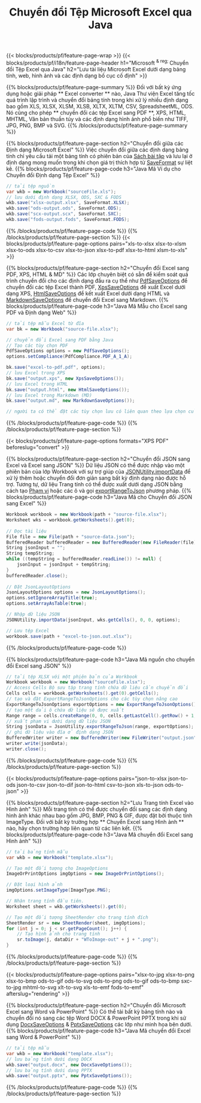 ﻿---
title: Chuyển đổi Tệp Microsoft Excel qua Java 
url: /vi/java/conversion/
description: Chuyển đổi Excel XLS, XLSX, ODS, CSV sang PDF, XPS, HTML, JPEG, HTML và nhiều định dạng phổ biến khác chỉ với vài dòng mã Java.
---
{{< blocks/products/pf/feature-page-wrap >}}
{{< blocks/products/pf/i18n/feature-page-header h1="Microsoft <sup> & reg; </sup> Chuyển đổi Tệp Excel qua Java" h2="Lưu tài liệu Microsoft Excel dưới dạng bảng tính, web, hình ảnh và các định dạng bố cục cố định" >}}

{{% blocks/products/pf/feature-page-summary %}}
Đối với bất kỳ ứng dụng hoặc giải pháp ** Excel converter ** nào, Java Thư viện Excel tăng tốc quá trình lập trình và chuyển đổi bảng tính trong khi xử lý nhiều định dạng bao gồm XLS, XLSX, XLSM, XLSB, XLTX, XLTM, CSV, SpreadsheetML, ODS. Nó cũng cho phép ** chuyển đổi các tệp Excel sang PDF **, XPS, HTML, MHTML, Văn bản thuần túy và các định dạng hình ảnh phổ biến như TIFF, JPG, PNG, BMP và SVG.
{{% /blocks/products/pf/feature-page-summary %}}

{{% blocks/products/pf/feature-page-section h2="Chuyển đổi giữa các Định dạng Microsoft Excel" %}}
Việc chuyển đổi giữa các định dạng bảng tính chỉ yêu cầu tải một bảng tính có phiên bản của [Sách bài tập](https://reference.aspose.com/cells/java/com.aspose.cells/Workbook) và lưu lại ở định dạng mong muốn trong khi chọn giá trị thích hợp từ [SaveFormat](https://reference.aspose.com/cells/java/com.aspose.cells/SaveFormat) sự liệt kê.
{{% blocks/products/pf/feature-page-code h3="Java Mã Ví dụ cho Chuyển đổi Định dạng Tệp Excel" %}}

```cs
// tải tệp nguồn
var wkb = new Workbook("sourceFile.xls");
// lưu dưới định dạng XLSX, ODS, SXC & FODS
wkb.save("xlsx-output.xlsx", SaveFormat.XLSX);
wkb.save("ods-output.ods", SaveFormat.ODS);
wkb.save("scx-output.scx", SaveFormat.SXC);
wkb.save("fods-output.fods", SaveFormat.FODS);

```
{{% /blocks/products/pf/feature-page-code %}}
{{% /blocks/products/pf/feature-page-section %}}
{{< blocks/products/pf/feature-page-options pairs="xls-to-xlsx xlsx-to-xlsm xlsx-to-ods xlsx-to-csv xlsx-to-json xlsx-to-pdf xlsx-to-html xlsm-to-xls" >}}


{{% blocks/products/pf/feature-page-section h2="Chuyển đổi Excel sang PDF, XPS, HTML & MD" %}}
Các lớp chuyên biệt có sẵn để kiểm soát quá trình chuyển đổi cho các định dạng đầu ra cụ thể như [PdfSaveOptions](https://reference.aspose.com/cells/java/com.aspose.cells/PdfSaveOptions) để chuyển đổi các tệp Excel thành PDF, [XpsSaveOptions](https://reference.aspose.com/cells/java/com.aspose.cells/XpsSaveOptions) để xuất Excel dưới dạng XPS, [HtmlSaveOptions](https://reference.aspose.com/cells/java/com.aspose.cells/HtmlSaveOptions) để kết xuất Excel dưới dạng HTML và [MarkdownSaveOptions](https://reference.aspose.com/cells/java/com.aspose.cells/MarkdownSaveOptions) để chuyển đổi Excel sang Markdown. 
{{% blocks/products/pf/feature-page-code h3="Java Mã Mẫu cho Excel sang PDF và Định dạng Web" %}}

```cs
// tải tệp mẫu Excel từ đĩa
var bk = new Workbook("source-file.xlsx");

// chuyển đổi Excel sang PDF bằng Java
// Tạo các tùy chọn PDF
PdfSaveOptions options = new PdfSaveOptions();
options.setCompliance(PdfCompliance.PDF_A_1_A);

bk.save("excel-to-pdf.pdf", options);
// lưu Excel trong XPS
bk.save("output.xps", new XpsSaveOptions());
// lưu Excel trong HTML
bk.save("output.html", new HtmlSaveOptions());
// lưu Excel trong Markdown (MD)
bk.save("output.md", new MarkdownSaveOptions());

// người ta có thể đặt các tùy chọn lưu có liên quan theo lựa chọn của mình trước khi lưu vào định dạng phù hợp

```
{{% /blocks/products/pf/feature-page-code %}}
{{% /blocks/products/pf/feature-page-section %}}

{{< blocks/products/pf/feature-page-options formats="XPS PDF" beforeslug="convert" >}}

{{% blocks/products/pf/feature-page-section h2="Chuyển đổi JSON sang Excel và Excel sang JSON" %}}
Dữ liệu JSON có thể được nhập vào một phiên bản của lớp Workbook với sự trợ giúp của [JSONUtility.importData](https://reference.aspose.com/cells/java/com.aspose.cells/jsonutility#importData) để xử lý thêm hoặc chuyển đổi đơn giản sang bất kỳ định dạng nào được hỗ trợ. Tương tự, dữ liệu Trang tính có thể được xuất dưới dạng JSON bằng cách tạo [Phạm vi](https://reference.aspose.com/cells/java/com.aspose.cells/range) hoặc các ô và gọi [exportRangeToJson](https://reference.aspose.com/cells/java/com.aspose.cells/jsonutility) phương pháp.
{{% blocks/products/pf/feature-page-code h3="Java Mã cho Chuyển đổi JSON sang Excel" %}}
```cs
Workbook workbook = new Workbook(path + "source-file.xlsx");
Worksheet wks = workbook.getWorksheets().get(0);
		
// Đọc tài liệu
File file = new File(path + "source-data.json");
BufferedReader bufferedReader = new BufferedReader(new FileReader(file));
String jsonInput = "";
String tempString;
while ((tempString = bufferedReader.readLine()) != null) {
	jsonInput = jsonInput + tempString; 
}
bufferedReader.close();
							
// Đặt JsonLayoutOptions
JsonLayoutOptions options = new JsonLayoutOptions();
options.setIgnoreArrayTitle(true);
options.setArrayAsTable(true);

// Nhập dữ liệu JSON
JSONUtility.importData(jsonInput, wks.getCells(), 0, 0, options);

// Lưu tệp Excel
workbook.save(path + "excel-to-json.out.xlsx");

```
{{% /blocks/products/pf/feature-page-code %}}

{{% blocks/products/pf/feature-page-code h3="Java Mã nguồn cho chuyển đổi Excel sang JSON" %}}
```cs
// tải tệp XLSX với một phiên bản của Workbook
Workbook workbook = new Workbook("sourceFile.xlsx");
// Access Cells Bộ sưu tập trang tính chứa dữ liệu cần chuyển đổi
Cells cells = workbook.getWorksheets().get(0).getCells();
// tạo và đặt ExportRangeToJsonOptions cho các tùy chọn nâng cao
ExportRangeToJsonOptions exportOptions = new ExportRangeToJsonOptions();
// tạo một dải ô chứa dữ liệu sẽ được xuất
Range range = cells.createRange(0, 0, cells.getLastCell().getRow() + 1, cells.getLastCell().getColumn() + 1);
// xuất phạm vi dưới dạng dữ liệu JSON
String jsonData = JsonUtility.exportRangeToJson(range, exportOptions);
// ghi dữ liệu vào đĩa ở định dạng JSON
BufferedWriter writer = new BufferedWriter(new FileWriter("output.json"));
writer.write(jsonData);
writer.close();    

```
{{% /blocks/products/pf/feature-page-code %}}
{{% /blocks/products/pf/feature-page-section %}}

{{< blocks/products/pf/feature-page-options pairs="json-to-xlsx json-to-ods json-to-csv json-to-dif json-to-html csv-to-json xls-to-json ods-to-json" >}}

{{% blocks/products/pf/feature-page-section h2="Lưu Trang tính Excel vào Hình ảnh" %}}
Mỗi trang tính có thể được chuyển đổi sang các định dạng hình ảnh khác nhau bao gồm JPG, BMP, PNG & GIF, được đặt bởi thuộc tính ImageType. Đối với bất kỳ trường hợp ** Chuyển Excel sang Hình ảnh ** nào, hãy chọn trường hợp liên quan từ các liên kết.
{{% blocks/products/pf/feature-page-code h3="Java Mã chuyển đổi Excel sang Hình ảnh" %}}
```cs
// tải bảng tính mẫu
var wkb = new Workbook("template.xlsx");

// Tạo một đối tượng cho ImageOptions
ImageOrPrintOptions imgOptions = new ImageOrPrintOptions();

// Đặt loại hình ảnh
imgOptions.setImageType(ImageType.PNG);

// Nhận trang tính đầu tiên.
Worksheet sheet = wkb.getWorksheets().get(0);

// Tạo một đối tượng SheetRender cho trang tính đích
SheetRender sr = new SheetRender(sheet, imgOptions);
for (int j = 0; j < sr.getPageCount(); j++) {
	// Tạo hình ảnh cho trang tính
	sr.toImage(j, dataDir + "WToImage-out" + j + ".png");
}

```
{{% /blocks/products/pf/feature-page-code %}}
{{% /blocks/products/pf/feature-page-section %}}

{{< blocks/products/pf/feature-page-options pairs="xlsx-to-jpg xlsx-to-png xlsx-to-bmp ods-to-gif ods-to-svg ods-to-png ods-to-gif ods-to-bmp sxc-to-jpg mhtml-to-svg xlt-to-svg xls-to-emf fods-to-emf" afterslug="rendering" >}}

{{% blocks/products/pf/feature-page-section h2="Chuyển đổi Microsoft Excel sang Word và PowerPoint" %}}
Có thể tải bất kỳ bảng tính nào và chuyển đổi nó sang các tệp Word DOCX & PowerPoint PPTX trong khi sử dụng [DocxSaveOptions](https://reference.aspose.com/cells/java/com.aspose.cells/DocxSaveOptions) & [PptxSaveOptions](https://reference.aspose.com/cells/java/com.aspose.cells/PptxSaveOptions) các lớp như minh họa bên dưới.
{{% blocks/products/pf/feature-page-code h3="Java Mã chuyển đổi Excel sang Word & PowerPoint" %}}
```cs
// tải tệp mẫu
var wkb = new Workbook("template.xlsx");
// lưu bảng tính dưới dạng DOCX
wkb.save("output.docx", new DocxSaveOptions());
// lưu bảng tính dưới dạng PPTX
wkb.save("output.pptx", new PptxSaveOptions());

```
{{% /blocks/products/pf/feature-page-code %}}
{{% /blocks/products/pf/feature-page-section %}}